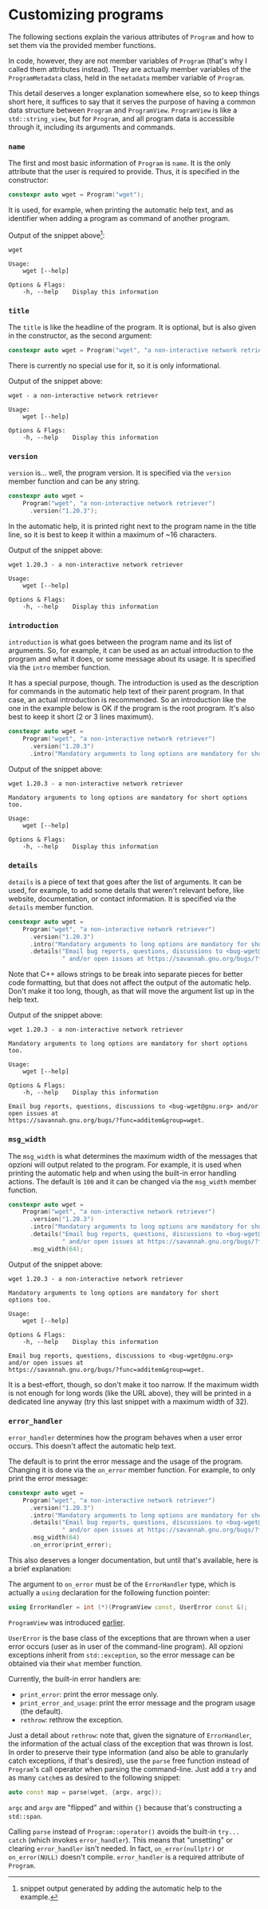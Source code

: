 # Customizing programs

The following sections explain the various attributes of `Program` and how to set them via the provided member functions.

In code, however, they are not member variables of `Program` (that's why I called them attributes instead).
They are actually member variables of the `ProgramMetadata` class, held in the `metadata` member variable of `Program`.

This detail deserves a longer explanation somewhere else, so to keep things short here, it suffices to say that it serves the purpose of having a common data structure between `Program` and `ProgramView`.
`ProgramView` is like a `std::string_view`, but for `Program`, and all program data is accessible through it, including its arguments and commands.


### `name`

The first and most basic information of `Program` is `name`.
It is the only attribute that the user is required to provide.
Thus, it is specified in the constructor:

```cpp
constexpr auto wget = Program("wget");
```

It is used, for example, when printing the automatic help text, and as identifier when adding a program as command of another program.

Output of the snippet above[^snippet-output]:

```
wget

Usage:
    wget [--help]

Options & Flags:
    -h, --help    Display this information
```


### `title`

The `title` is like the headline of the program.
It is optional, but is also given in the constructor, as the second argument:

```cpp
constexpr auto wget = Program("wget", "a non-interactive network retriever");
```

There is currently no special use for it, so it is only informational.

Output of the snippet above:

```
wget - a non-interactive network retriever

Usage:
    wget [--help]

Options & Flags:
    -h, --help    Display this information
```


### `version`

`version` is... well, the program version.
It is specified via the `version` member function and can be any string.

```cpp
constexpr auto wget =
    Program("wget", "a non-interactive network retriever")
      .version("1.20.3");
```

In the automatic help, it is printed right next to the program name in the title line, so it is best to keep it within a maximum of ~16 characters.

Output of the snippet above:

```
wget 1.20.3 - a non-interactive network retriever

Usage:
    wget [--help]

Options & Flags:
    -h, --help    Display this information
```


### `introduction`

`introduction` is what goes between the program name and its list of arguments.
So, for example, it can be used as an actual introduction to the program and what it does, or some message about its usage.
It is specified via the `intro` member function.

It has a special purpose, though.
The introduction is used as the description for commands in the automatic help text of their parent program.
In that case, an actual introduction is recommended.
So an introduction like the one in the example below is OK if the program is the root program.
It's also best to keep it short (2 or 3 lines maximum).

```cpp
constexpr auto wget =
    Program("wget", "a non-interactive network retriever")
      .version("1.20.3")
      .intro("Mandatory arguments to long options are mandatory for short options too.");
```

Output of the snippet above:

```
wget 1.20.3 - a non-interactive network retriever

Mandatory arguments to long options are mandatory for short options too.

Usage:
    wget [--help]

Options & Flags:
    -h, --help    Display this information
```


### `details`

`details` is a piece of text that goes after the list of arguments.
It can be used, for example, to add some details that weren't relevant before, like website, documentation, or contact information.
It is specified via the `details` member function.

```cpp
constexpr auto wget =
    Program("wget", "a non-interactive network retriever")
      .version("1.20.3")
      .intro("Mandatory arguments to long options are mandatory for short options too.")
      .details("Email bug reports, questions, discussions to <bug-wget@gnu.org>"
               " and/or open issues at https://savannah.gnu.org/bugs/?func=additem&group=wget.");
```

Note that C++ allows strings to be break into separate pieces for better code formatting, but that does not affect the output of the automatic help.
Don't make it too long, though, as that will move the argument list up in the help text.

Output of the snippet above:

```
wget 1.20.3 - a non-interactive network retriever

Mandatory arguments to long options are mandatory for short options too.

Usage:
    wget [--help]

Options & Flags:
    -h, --help    Display this information

Email bug reports, questions, discussions to <bug-wget@gnu.org> and/or open issues at
https://savannah.gnu.org/bugs/?func=additem&group=wget.
```


### `msg_width`

The `msg_width` is what determines the maximum width of the messages that opzioni will output related to the program.
For example, it is used when printing the automatic help and when using the built-in error handling actions.
The default is `100` and it can be changed via the `msg_width` member function.

```cpp
constexpr auto wget =
    Program("wget", "a non-interactive network retriever")
      .version("1.20.3")
      .intro("Mandatory arguments to long options are mandatory for short options too.")
      .details("Email bug reports, questions, discussions to <bug-wget@gnu.org>"
               " and/or open issues at https://savannah.gnu.org/bugs/?func=additem&group=wget.")
      .msg_width(64);
```

Output of the snippet above:

```
wget 1.20.3 - a non-interactive network retriever

Mandatory arguments to long options are mandatory for short
options too.

Usage:
    wget [--help]

Options & Flags:
    -h, --help    Display this information

Email bug reports, questions, discussions to <bug-wget@gnu.org>
and/or open issues at
https://savannah.gnu.org/bugs/?func=additem&group=wget.
```

It is a best-effort, though, so don't make it too narrow.
If the maximum width is not enough for long words (like the URL above), they will be printed in a dedicated line anyway
(try this last snippet with a maximum width of 32).


### `error_handler`

`error_handler` determines how the program behaves when a user error occurs.
This doesn't affect the automatic help text.

The default is to print the error message and the usage of the program.
Changing it is done via the `on_error` member function.
For example, to only print the error message:

```cpp
constexpr auto wget =
    Program("wget", "a non-interactive network retriever")
      .version("1.20.3")
      .intro("Mandatory arguments to long options are mandatory for short options too.")
      .details("Email bug reports, questions, discussions to <bug-wget@gnu.org>"
               " and/or open issues at https://savannah.gnu.org/bugs/?func=additem&group=wget.")
      .msg_width(64)
      .on_error(print_error);
```

This also deserves a longer documentation, but until that's available, here is a brief explanation:

The argument to `on_error` must be of the `ErrorHandler` type, which is actually a `using` declaration for the following function pointer:

```cpp
using ErrorHandler = int (*)(ProgramView const, UserError const &);
```

`ProgramView` was introduced [earlier](#customizing-programs).

`UserError` is the base class of the exceptions that are thrown when a user error occurs (user as in user of the command-line program).
All opzioni exceptions inherit from `std::exception`, so the error message can be obtained via their `what` member function.

Currently, the built-in error handlers are:

- `print_error`: print the error message only.
- `print_error_and_usage`: print the error message and the program usage (the default).
- `rethrow`: rethrow the exception.

Just a detail about `rethrow`: note that, given the signature of `ErrorHandler`, the information of the actual class of the exception that was thrown is lost.
In order to preserve their type information (and also be able to granularly catch exceptions, if that's desired), use the `parse` free function instead of `Program`'s call operator when parsing the command-line.
Just add a `try` and as many `catch`es as desired to the following snippet:

```cpp
auto const map = parse(wget, {argv, argc});
```

`argc` and `argv` are "flipped" and within `{}` because that's constructing a `std::span`.

Calling `parse` instead of `Program::operator()` avoids the built-in `try... catch` (which invokes `error_handler`).
This means that "unsetting" or clearing `error_handler` isn't needed.
In fact, `on_error(nullptr)` or `on_error(NULL)` doesn't compile.
`error_handler` is a required attribute of `Program`.

<!-- footnotes -->
[^snippet-output]: snippet output generated by adding the automatic help to the example.
